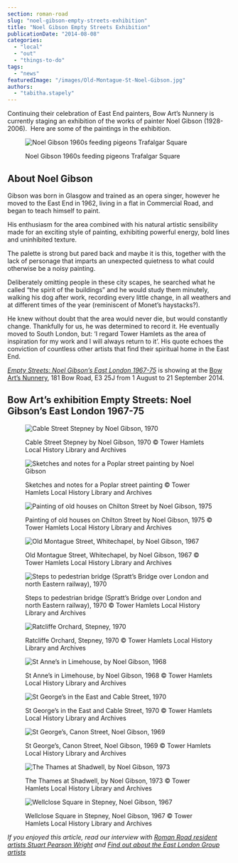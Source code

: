 ```yaml
---
section: roman-road
slug: "noel-gibson-empty-streets-exhibition"
title: "Noel Gibson Empty Streets Exhibition"
publicationDate: "2014-08-08"
categories: 
  - "local"
  - "out"
  - "things-to-do"
tags: 
  - "news"
featuredImage: "/images/Old-Montague-St-Noel-Gibson.jpg"
authors: 
  - "tabitha.stapely"
---
```


Continuing their celebration of East End painters, Bow Art’s Nunnery is currently staging an exhibition of the works of painter Noel Gibson (1928-2006).  Here are some of the paintings in the exhibition.

<figure>

![Noel Gibson 1960s feeding pigeons Trafalgar Square](/images/Noel-Gibson-feeding-pigeons-1-1024x681.jpg)

<figcaption>

Noel Gibson 1960s feeding pigeons Trafalgar Square

</figcaption>

</figure>

## About Noel Gibson

Gibson was born in Glasgow and trained as an opera singer, however he moved to the East End in 1962, living in a flat in Commercial Road, and began to teach himself to paint.

His enthusiasm for the area combined with his natural artistic sensibility made for an exciting style of painting, exhibiting powerful energy, bold lines and uninhibited texture.

The palette is strong but pared back and maybe it is this, together with the lack of personage that imparts an unexpected quietness to what could otherwise be a noisy painting.

Deliberately omitting people in these city scapes, he searched what he called “the spirit of the buildings” and he would study them minutely, walking his dog after work, recording every little change, in all weathers and at different times of the year (reminiscent of Monet’s haystacks?).

He knew without doubt that the area would never die, but would constantly change. Thankfully for us, he was determined to record it. He eventually moved to South London, but: ‘I regard Tower Hamlets as the area of inspiration for my work and I will always return to it’. His quote echoes the conviction of countless other artists that find their spiritual home in the East End.

[_Empty Streets: Noel Gibson’s East London 1967-75_](https://www.bowarts.org/nunnery/empty-streets-noel-gibsons-east-london-1967-75) is showing at the [Bow Art’s Nunnery](https://www.bowarts.org/), 181 Bow Road, E3 25J from 1 August to 21 September 2014.

## Bow Art’s exhibition Empty Streets: Noel Gibson’s East London 1967-75

<figure>

![Cable Street Stepney by Noel Gibson, 1970](/images/Hessel-St-Poplar-Noel-Gibson-1024x681.jpg)

<figcaption>

Cable Street Stepney by Noel Gibson, 1970 © Tower Hamlets Local History Library and Archives

</figcaption>

</figure>

<figure>

![Sketches and notes for a Poplar street painting by Noel Gibson](/images/Noel-Gibson-sketches-Poplar-painting-1024x1547.jpg)

<figcaption>

Sketches and notes for a Poplar street painting © Tower Hamlets Local History Library and Archives

</figcaption>

</figure>

<figure>

![Painting of old houses on Chilton Street by Noel Gibson, 1975](/images/Old-Houses-Chilton-St-Noel-Gibson-1024x681.jpg)

<figcaption>

Painting of old houses on Chilton Street by Noel Gibson, 1975 © Tower Hamlets Local History Library and Archives

</figcaption>

</figure>

<figure>

![Old Montague Street, Whitechapel, by Noel Gibson, 1967](/images/Old-Montague-St-Noel-Gibson-1024x681.jpg)

<figcaption>

Old Montague Street, Whitechapel, by Noel Gibson, 1967 © Tower Hamlets Local History Library and Archives

</figcaption>

</figure>

<figure>

![Steps to pedestrian bridge (Spratt’s Bridge over London and north Eastern railway), 1970](/images/Poplar-Bridge-Noel-Gibson-1024x1540.jpg)

<figcaption>

Steps to pedestrian bridge (Spratt’s Bridge over London and north Eastern railway), 1970 © Tower Hamlets Local History Library and Archives

</figcaption>

</figure>

<figure>

![Ratcliffe Orchard, Stepney, 1970](/images/Ratcliffe-Orchard-Stepney-Noel-Gibson-1024x1540.jpg)

<figcaption>

Ratcliffe Orchard, Stepney, 1970 © Tower Hamlets Local History Library and Archives

</figcaption>

</figure>

<figure>

![St Anne’s in Limehouse, by Noel Gibson, 1968](/images/St-John-s-Tower-Wapping-Noel-Gibson-1024x681.jpg)

<figcaption>

St Anne’s in Limehouse, by Noel Gibson, 1968 © Tower Hamlets Local History Library and Archives

</figcaption>

</figure>

<figure>

![St George’s in the East and Cable Street, 1970](/images/St-George-East-Cable-St-Noel-Gibson-1024x681.jpg)

<figcaption>

St George’s in the East and Cable Street, 1970 © Tower Hamlets Local History Library and Archives

</figcaption>

</figure>

<figure>

![St George’s, Canon Street, Noel Gibson, 1969](/images/St-George-s-Canon-St-Noel-Gibson-1024x681.jpg)

<figcaption>

St George’s, Canon Street, Noel Gibson, 1969 © Tower Hamlets Local History Library and Archives

</figcaption>

</figure>

<figure>

![The Thames at Shadwell, by Noel Gibson, 1973](/images/Thames-Shadwell-Noel-Gibson-1024x681.jpg)

<figcaption>

The Thames at Shadwell, by Noel Gibson, 1973 © Tower Hamlets Local History Library and Archives

</figcaption>

</figure>

<figure>

![Wellclose Square in Stepney, Noel Gibson, 1967](/images/Wellclose-Sq-Stepney-Noel-Gibson-1024x681.jpg)

<figcaption>

Wellclose Square in Stepney, Noel Gibson, 1967 © Tower Hamlets Local History Library and Archives

</figcaption>

</figure>

_If you enjoyed this article, read our interview with_ [_Roman Road resident artists Stuart Pearson Wright_](https://romanroadlondon.com/stuart-pearson-wright-interview/) _and_ [_Find out about the East London Group artists_](https://romanroadlondon.com/east-london-group-artists-bow/)
